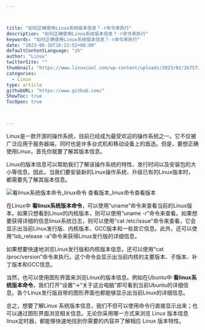 ```yaml
---



title: "如何正确使用Linux系统版本信息？-r命令来执行"
description: "如何正确使用Linux系统版本信息？-r命令来执行"
keywords: "如何正确使用Linux系统版本信息？-r命令来执行"
date: "2023-06-18T16:22:52+08:00"
defaultContentLanguage: "zh"
author: "Linux"
twitterSite: ""
thumbnail: "https://www.linuxcool.com/wp-content/uploads/2023/02/1675720936111_0.png"
categories:
  - Linux
type: article
githubURL: "https://www.github.com/"
ShowToc: true
TocOpen: true



---
```


Linux是一款开源的操作系统，目前已经成为最受欢迎的操作系统之一。它不仅被广泛应用于服务器端，同时也是许多台式机和移动设备上的首选。但是，要想正确使用Linux，首先你就要了解其版本信息。

Linux的版本信息可以帮助我们了解该操作系统的特性、发行时间以及安装包的大小等信息。因此，当我们要安装新的Linux操作系统、升级已有的Linux版本时，都需要先了解其版本信息。

![看linux系统版本命令_linux命令 查看版本_linux命令查看版本](https://www.linuxcool.com/wp-content/uploads/2023/02/1675720936111_0.png)

在Linux中 **看linux系统版本命令**，可以使用“uname”命令来查看当前的Linux版本。如果只想看到Linux的内核版本，则可以使用“uname -r”命令来查看。如果想要获得详细的信息linux系统日志，则可以使用“cat /etc/issue”命令来查看，它会显示出当前Linux发行版、内核版本、GCC版本和一些其它信息。此外，还可以使用“lsb_release -a”命令来获得Linux发行版的详细信息。

如果想要快速地浏览Linux发行版和内核版本信息，还可以使用“cat /proc/version”命令来执行。这个命令会显示出当前内核的主要版本、子版本、补丁版本和GCC信息。

当然，也可以使用图形界面来浏览Linux的版本信息。例如在Ubuntu中 **看linux系统版本命令**，我们打开“设置”→“关于这台电脑”即可看到当前Ubuntu的详细信息。各个Linux发行版自带的图形界面也都能够显示出当前Linux的详细信息。

总之，想要了解Linux 系统版本信息，我们不但可以使用命令行直接显示出来；也可以通过图形界面浏览相关信息。无论你采用哪一方式来浏览 Linux 版本信息linux定时器，都能够快速地找到你需要的内容并了解相应 Linux 版本特性。